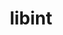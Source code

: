 ---
title: "libint"
layout: cache
categories: [package, v0.21.1]
meta: {"versions": ["2.6.0"], "compilers": ["gcc@=11.4.0", "gcc@=9.4.0"], "oss": ["ubuntu20.04"], "platforms": ["linux"], "targets": ["neoverse_v1", "ppc64le", "x86_64_v3"], "stacks": ["e4s", "e4s-neoverse_v1", "e4s-power", "root"], "num_specs": 3, "num_specs_by_stack": {"root": 3, "e4s-neoverse_v1": 1, "e4s-power": 1, "e4s": 1}}
spec_details: [{"hash": "o64hp5t5a472vptnbj3jqnhp4h6bn7nl", "compiler": "gcc@=11.4.0", "versions": ["2.6.0"], "os": "ubuntu20.04", "platform": "linux", "target": "neoverse_v1", "variants": ["build_system=autotools", "~debug", "~fma", "+fortran", "tune=cp2k-lmax-5"], "stacks": ["root", "e4s-neoverse_v1"], "size": "-", "tarball": "https://binaries.spack.io/releases/v0.21.1/build_cache/linux-ubuntu20.04-neoverse_v1/gcc-11.4.0/libint-2.6.0/linux-ubuntu20.04-neoverse_v1-gcc-11.4.0-libint-2.6.0-o64hp5t5a472vptnbj3jqnhp4h6bn7nl.spack"}, {"hash": "gndcrlkud46hpczectif25fmbwg66t3b", "compiler": "gcc@=9.4.0", "versions": ["2.6.0"], "os": "ubuntu20.04", "platform": "linux", "target": "ppc64le", "variants": ["build_system=autotools", "~debug", "~fma", "+fortran", "tune=cp2k-lmax-5"], "stacks": ["root", "e4s-power"], "size": "-", "tarball": "https://binaries.spack.io/releases/v0.21.1/build_cache/linux-ubuntu20.04-ppc64le/gcc-9.4.0/libint-2.6.0/linux-ubuntu20.04-ppc64le-gcc-9.4.0-libint-2.6.0-gndcrlkud46hpczectif25fmbwg66t3b.spack"}, {"hash": "s265slem6e2jme7mnrq5ekq6er4tg7no", "compiler": "gcc@=11.4.0", "versions": ["2.6.0"], "os": "ubuntu20.04", "platform": "linux", "target": "x86_64_v3", "variants": ["build_system=autotools", "~debug", "~fma", "+fortran", "tune=cp2k-lmax-5"], "stacks": ["e4s", "root"], "size": "-", "tarball": "https://binaries.spack.io/releases/v0.21.1/build_cache/linux-ubuntu20.04-x86_64_v3/gcc-11.4.0/libint-2.6.0/linux-ubuntu20.04-x86_64_v3-gcc-11.4.0-libint-2.6.0-s265slem6e2jme7mnrq5ekq6er4tg7no.spack"}]
---